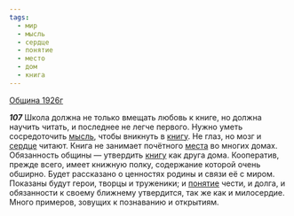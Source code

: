 ```yaml
---
tags:
  - мир
  - мысль
  - сердце
  - понятие
  - место
  - дом
  - книга
---
```


[Община 1926г](https://127.0.0.1:4002/agni/1926)

___107___
Школа должна не только вмещать любовь к книге, но должна научить читать, и последнее не легче первого. Нужно уметь сосредоточить [мысль](../../../tags/#мысль), чтобы вникнуть в [книгу](../../../tags/#книга). Не глаз, но мозг и [сердце](../../../tags/#сердце) читают. Книга не занимает почётного [места](../../../tags/#место) во многих домах. Обязанность общины — утвердить [книгу](../../../tags/#книга) как друга дома. Кооператив, прежде всего, имеет книжную полку, содержание которой очень обширно. Будет рассказано о ценностях родины и связи её с миром. Показаны будут герои, творцы и труженики; и [понятие](../../../tags/#понятие) чести, и долга, и обязанности к своему ближнему утвердится, так же как и милосердие. Много примеров, зовущих к познаванию и открытиям.   


